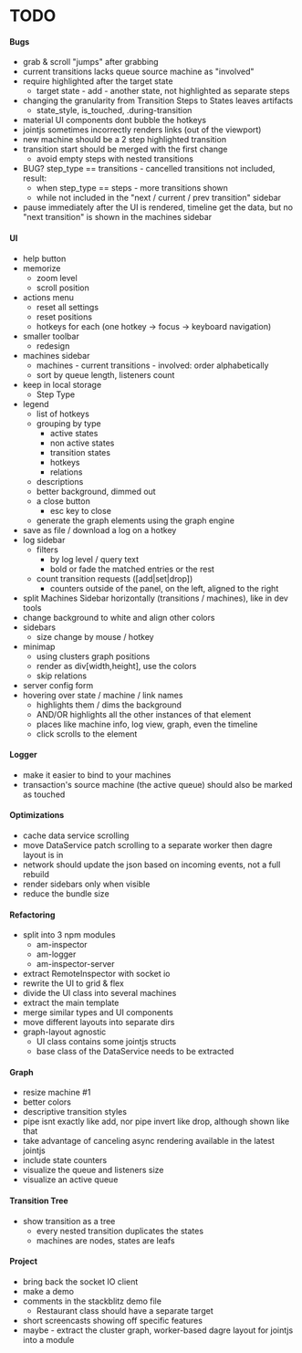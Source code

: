 # TODO

#### Bugs
- grab & scroll "jumps" after grabbing
- current transitions lacks queue source machine as "involved"
- require highlighted after the target state
  - target state - add - another state, not highlighted as separate steps
- changing the granularity from Transition Steps to States leaves artifacts
  - state_style, is_touched, .during-transition
- material UI components dont bubble the hotkeys
- jointjs sometimes incorrectly renders links (out of the viewport)
- new machine should be a 2 step highlighted transition
- transition start should be merged with the first change
  - avoid empty steps with nested transitions
- BUG? step_type == transitions - cancelled transitions not included, result:
  - when step_type == steps - more transitions shown
  - while not included in the "next / current / prev transition" sidebar
- pause immediately after the UI is rendered, timeline get the data, but no
  "next transition" is shown in the machines sidebar

#### UI
- help button
- memorize
  - zoom level
  - scroll position
- actions menu
  - reset all settings
  - reset positions
  - hotkeys for each (one hotkey -> focus -> keyboard navigation)
- smaller toolbar
  - redesign
- machines sidebar
  - machines - current transitions - involved: order alphabetically
  - sort by queue length, listeners count
- keep in local storage
  - Step Type
- legend
  - list of hotkeys
  - grouping by type
    - active states
    - non active states
    - transition states
    - hotkeys
    - relations
  - descriptions
  - better background, dimmed out
  - a close button
    - esc key to close
  - generate the graph elements using the graph engine
- save as file / download a log on a hotkey
- log sidebar
  - filters
    - by log level / query text
    - bold or fade the matched entries or the rest
  - count transition requests ([add|set|drop])
    - counters outside of the panel, on the left, aligned to the right
- split Machines Sidebar horizontally (transitions / machines), like in dev tools
- change background to white and align other colors
- sidebars
  - size change by mouse / hotkey
- minimap
  - using clusters graph positions
  - render as div[width,height], use the colors
  - skip relations
- server config form
- hovering over state / machine / link names
  - highlights them / dims the background
  - AND/OR highlights all the other instances of that element
  - places like machine info, log view, graph, even the timeline
  - click scrolls to the element
  
#### Logger
- make it easier to bind to your machines
- transaction's source machine (the active queue) should also be marked as touched

#### Optimizations
- cache data service scrolling
- move DataService patch scrolling to a separate worker then dagre layout is in
- network should update the json based on incoming events, not a full rebuild
- render sidebars only when visible
- reduce the bundle size
  
#### Refactoring
- split into 3 npm modules
  - am-inspector
  - am-logger
  - am-inspector-server
- extract RemoteInspector with socket io
- rewrite the UI to grid & flex
- divide the UI class into several machines
- extract the main template
- merge similar types and UI components
- move different layouts into separate dirs
- graph-layout agnostic
  - UI class contains some jointjs structs
  - base class of the DataService needs to be extracted

#### Graph
- resize machine #1
- better colors
- descriptive transition styles
- pipe isnt exactly like add, nor pipe invert like drop, although shown like that
- take advantage of canceling async rendering available in the latest jointjs
- include state counters
- visualize the queue and listeners size
- visualize an active queue

#### Transition Tree
- show transition as a tree
  - every nested transition duplicates the states
  - machines are nodes, states are leafs
  
#### Project
- bring back the socket IO client
- make a demo
- comments in the stackblitz demo file
  - Restaurant class should have a separate target
- short screencasts showing off specific features
- maybe - extract the cluster graph, worker-based dagre layout for jointjs
  into a module
  